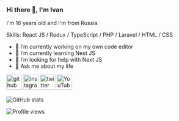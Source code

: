### Hi there 👋, I'm Ivan
I'm 16 years old and I'm from Russia. 

Skills: React JS / Redux / TypeScript / PHP / Laravel / HTML / CSS

- 🔭 I’m currently working on my own code editor 
- 🌱 I’m currently learning Nest JS 
- 🤔 I’m looking for help with Next JS 
- 💬 Ask me about my life 


[<img src='https://cdn.jsdelivr.net/npm/simple-icons@3.0.1/icons/github.svg' alt='github' height='40'>](https://github.com/1ommyS)  [<img src='https://cdn.jsdelivr.net/npm/simple-icons@3.0.1/icons/instagram.svg' alt='instagram' height='40'>](https://www.instagram.com/__1ommy/)  [<img src='https://cdn.jsdelivr.net/npm/simple-icons@3.0.1/icons/twitter.svg' alt='twitter' height='40'>](https://twitter.com/https://twitter.com/nichtommy)  [<img src='https://cdn.jsdelivr.net/npm/simple-icons@3.0.1/icons/youtube.svg' alt='YouTube' height='40'>](https://www.youtube.com/channel/https://www.youtube.com/channel/UCWeltNbzJh2YvM2EeFEjmlg)  

![GitHub stats](https://github-readme-stats.vercel.app/api?username=1ommyS&show_icons=true)  

![Profile views](https://gpvc.arturio.dev/1ommyS)  
